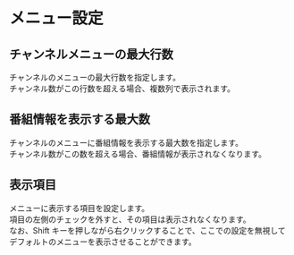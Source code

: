 # メニュー設定

## チャンネルメニューの最大行数

チャンネルのメニューの最大行数を指定します。  
チャンネル数がこの行数を超える場合、複数列で表示されます。

## 番組情報を表示する最大数

チャンネルのメニューに番組情報を表示する最大数を指定します。  
チャンネル数がこの数を超える場合、番組情報が表示されなくなります。

## 表示項目

メニューに表示する項目を設定します。  
項目の左側のチェックを外すと、その項目は表示されなくなります。  
なお、Shift キーを押しながら右クリックすることで、ここでの設定を無視してデフォルトのメニューを表示させることができます。

